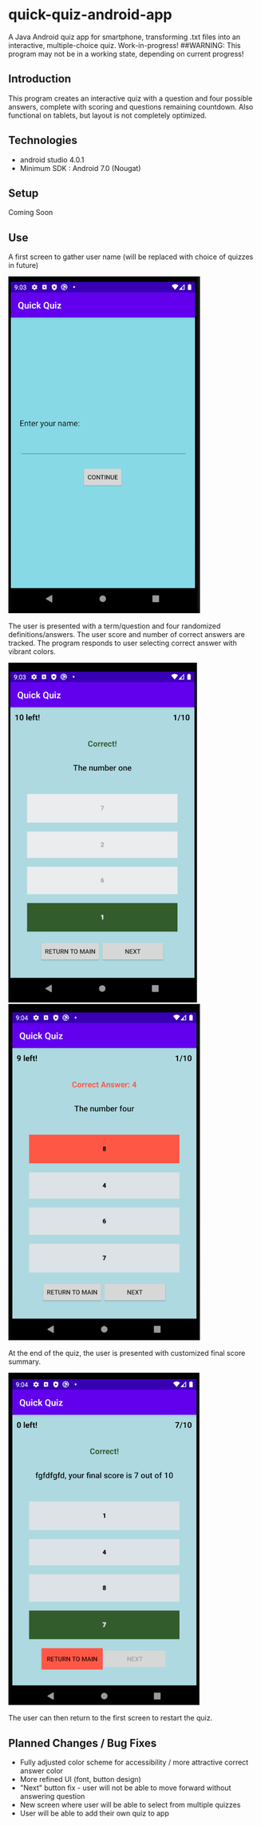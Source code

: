 # quick-quiz-android-app
A Java Android quiz app for smartphone, transforming .txt files into an interactive, multiple-choice quiz.
Work-in-progress!
##WARNING: This program may not be in a working state, depending on current progress!

## Introduction
This program creates an interactive quiz with a question and four possible answers, complete with scoring and questions remaining countdown.
Also functional on tablets, but layout is not completely optimized.

## Technologies
* android studio 4.0.1
* Minimum SDK : Android 7.0 (Nougat)

## Setup
Coming Soon

## Use

A first screen to gather user name (will be replaced with choice of quizzes in future)

![screenshot of first screen](/Images/QuickQuiz1.PNG)

The user is presented with a term/question and four randomized definitions/answers.
The user score and number of correct answers are tracked.
The program responds to user selecting correct answer with vibrant colors.

![screenshot of second screen](/Images/QuickQuiz2.PNG) ![screenshot of second screen](/Images/QuickQuiz3.PNG)

At the end of the quiz, the user is presented with customized final score summary.

![screenshot of completed quiz](/Images/QuickQuiz4.PNG)

The user can then return to the first screen to restart the quiz.

## Planned Changes / Bug Fixes
* Fully adjusted color scheme for accessibility / more attractive correct answer color
* More refined UI (font, button design)
* "Next" button fix - user will not be able to move forward without answering question
* New screen where user will be able to select from multiple quizzes
* User will be able to add their own quiz to app
